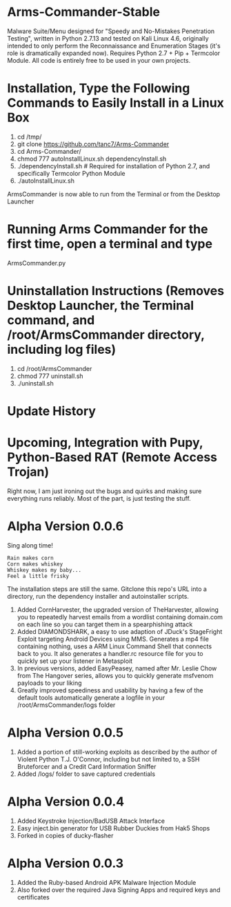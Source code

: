 # Arms-Commander-Stable
Malware Suite/Menu designed for "Speedy and No-Mistakes Penetration Testing", written in Python 2.7.13 and tested on Kali Linux 4.6, originally intended to only perform the Reconnaissance and Enumeration Stages (it's role is dramatically expanded now). Requires Python 2.7 + Pip + Termcolor Module. All code is entirely free to be used in your own projects. 

# Installation, Type the Following Commands to Easily Install in a Linux Box
1. cd /tmp/
2. git clone https://github.com/tanc7/Arms-Commander
3. cd Arms-Commander/
4. chmod 777 autoInstallLinux.sh dependencyInstall.sh
5. ./dependencyInstall.sh # Required for installation of Python 2.7, and specifically Termcolor Python Module
6. ./autoInstallLinux.sh

ArmsCommander is now able to run from the Terminal or from the Desktop Launcher

# Running Arms Commander for the first time, open a terminal and type
ArmsCommander.py

# Uninstallation Instructions (Removes Desktop Launcher, the Terminal command, and /root/ArmsCommander directory, including log files)
1. cd /root/ArmsCommander
2. chmod 777 uninstall.sh
3. ./uninstall.sh

# Update History

# Upcoming, Integration with Pupy, Python-Based RAT (Remote Access Trojan)
Right now, I am just ironing out the bugs and quirks and making sure everything runs reliably.
Most of the part, is just testing the stuff.

# Alpha Version 0.0.6

Sing along time!

	Rain makes corn
	Corn makes whiskey
	Whiskey makes my baby...
	Feel a little frisky


The installation steps are still the same. Gitclone this repo's URL into a directory, run the dependency installer and autoinstaller scripts.

1. Added CornHarvester, the upgraded version of TheHarvester, allowing you to repeatedly harvest emails from a wordlist containing domain.com on each line so you can target them in a spearphishing attack
2. Added DIAMONDSHARK, a easy to use adaption of JDuck's StageFright Exploit targeting Android Devices using MMS. Generates a mp4 file containing nothing, uses a ARM Linux Command Shell that connects back to you. It also generates a handler.rc resource file for you to quickly set up your listener in Metasploit
3. In previous versions, added EasyPeasey, named after Mr. Leslie Chow from The Hangover series, allows you to quickly generate msfvenom payloads to your liking
4. Greatly improved speediness and usability by having a few of the default tools automatically generate a logfile in your /root/ArmsCommander/logs folder

# Alpha Version 0.0.5

1. Added a portion of still-working exploits as described by the author of Violent Python T.J. O'Connor, including but not limited to, a SSH Bruteforcer and a Credit Card Information Sniffer
2. Added /logs/ folder to save captured credentials

# Alpha Version 0.0.4

1. Added Keystroke Injection/BadUSB Attack Interface
2. Easy inject.bin generator for USB Rubber Duckies from Hak5 Shops
3. Forked in copies of ducky-flasher

# Alpha Version 0.0.3
1. Added the Ruby-based Android APK Malware Injection Module
2. Also forked over the required Java Signing Apps and required keys and certificates
